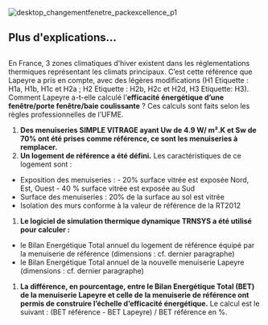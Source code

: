 ![desktop_changementfenetre_packexcellence_p1](//statics.lapeyre.fr/img/contrib/2bdd4da3002078e0/desktop_changementfenetre_packexcellence_p1.jpg)
## Plus d'explications...
##
En France, 3 zones climatiques d’hiver existent dans les réglementations thermiques représentant les climats principaux. C’est cette référence que Lapeyre a pris en compte, avec des légères modifications (H1 Etiquette : H1a, H1b, H1c et H2a ; H2 Etiquette : H2b, H2c et H2d, H3 Etiquette: H3).
Comment Lapeyre a-t-elle calculé l’**efficacité énergétique d’une fenêtre/porte fenêtre/baie coulissante** ? Ces calculs sont faits selon les règles professionnelles de l’UFME.
1. **Des menuiseries SIMPLE VITRAGE ayant Uw de 4.9 W/ m².K et Sw de 70% ont été prises comme référence, ce sont les menuiseries à remplacer.**
1. **Un logement de référence a été défini.**
Les caractéristiques de ce logement sont :
- Exposition des menuiseries :
\- 20% surface vitrée est exposée Nord, Est, Ouest
\- 40 % surface vitrée est exposée au Sud
- Surface des menuiseries : 20% de la surface au sol est vitrée
- Isolation des murs conforme à la valeur de référence de la RT2012
1. **Le logiciel de simulation thermique dynamique TRNSYS a été utilisé pour calculer :**
- le Bilan Energétique Total annuel du logement de référence équipé par la menuiserie de référence (dimensions : cf. dernier paragraphe)
- le Bilan Energétique Total annuel de la nouvelle menuiserie Lapeyre (dimensions : cf. dernier paragraphe)
1. **La différence, en pourcentage, entre le Bilan Energétique Total (BET) de la menuiserie Lapeyre et celle de la menuiserie de référence ont permis de construire l’échelle d’efficacité énergétique.**
Le calcul est le suivant : (BET référence - BET Lapeyre) / BET référence en %.
